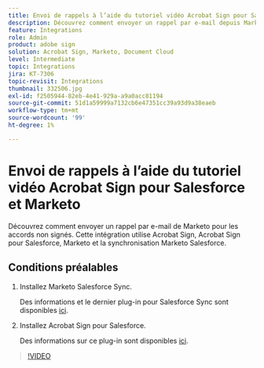 ```yaml
---
title: Envoi de rappels à l’aide du tutoriel vidéo Acrobat Sign pour Salesforce et Marketo
description: Découvrez comment envoyer un rappel par e-mail depuis Marketo lorsqu’un accord n’est pas signé après un certain temps
feature: Integrations
role: Admin
product: adobe sign
solution: Acrobat Sign, Marketo, Document Cloud
level: Intermediate
topic: Integrations
jira: KT-7306
topic-revisit: Integrations
thumbnail: 332506.jpg
exl-id: f2505944-82eb-4e41-929a-a9a0acc81194
source-git-commit: 51d1a59999a7132cb6e47351cc39a93d9a38eaeb
workflow-type: tm+mt
source-wordcount: '99'
ht-degree: 1%

---
```


# Envoi de rappels à l’aide du tutoriel vidéo Acrobat Sign pour Salesforce et Marketo

Découvrez comment envoyer un rappel par e-mail de Marketo pour les accords non signés. Cette intégration utilise Acrobat Sign, Acrobat Sign pour Salesforce, Marketo et la synchronisation Marketo Salesforce.

## Conditions préalables

1. Installez Marketo Salesforce Sync.

   Des informations et le dernier plug-in pour Salesforce Sync sont disponibles [ici](https://experienceleague.adobe.com/docs/marketo/using/product-docs/crm-sync/salesforce-sync/understanding-the-salesforce-sync.html).

1. Installez Acrobat Sign pour Salesforce.

   Des informations sur ce plug-in sont disponibles [ici](https://helpx.adobe.com/ca/sign/using/salesforce-integration-installation-guide.html).

>[!VIDEO](https://video.tv.adobe.com/v/332506?quality=12&learn=on&hidetitle=true)

